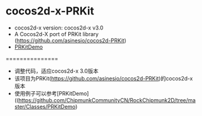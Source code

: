 cocos2d-x-PRKit
===============

-  cocos2d-x version: cocos2d-x v3.0
-  A Cocos2d-X port of PRKit library (https://github.com/asinesio/cocos2d-PRKit)
-  [PRKitDemo](https://github.com/ChipmunkCommunityCN/RockChipmunk2D/tree/master/Classes/PRKitDemo)

===============

-  调整代码，适应cocos2d-x 3.0版本
-  该项目为PRKit(https://github.com/asinesio/cocos2d-PRKit)的cocos2d-x版本
-  使用例子可以参考[PRKitDemo]((https://github.com/ChipmunkCommunityCN/RockChipmunk2D/tree/master/Classes/PRKitDemo)

